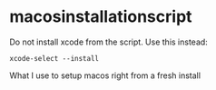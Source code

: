 # macosinstallationscript

Do not install xcode from the script. Use this instead:

`xcode-select --install`

What I use to setup macos right from a fresh install
